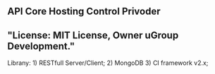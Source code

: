 ## API Core Hosting Control Privoder

"License:  MIT License, Owner uGroup Development."
-----------------------------------------------------------------
Librany:
	1) RESTfull Server/Client;
	2) MongoDB
	3) CI framework v2.x;




